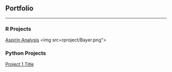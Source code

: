 ## Portfolio


---


### R Projects


[Aspirin Analysis](/rprojects/aspirin.rmd)
<img src=rproject/Bayer.png">


### Python Projects
[Project 1 Title](http://example.com)

